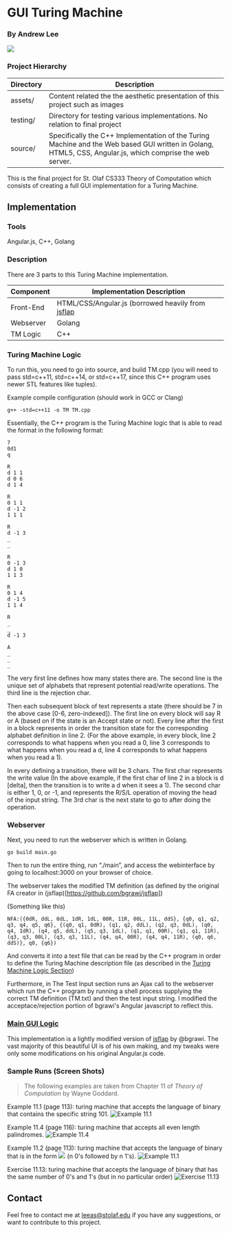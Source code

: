 # GUI Turing Machine

### By Andrew Lee

![](assets/cover.png)




### Project Hierarchy

| 	Directory   | Description 	                                                               				|
| ------------- | ----------------------------------------------------------------------------------------- |
| assets/  | Content related the the aesthetic presentation of this project such as images  |
| testing/  | Directory for testing various implementations. No relation to final project  |
| source/  | Specifically the C++ Implementation of the Turing Machine and the Web based GUI written in Golang, HTML5, CSS, Angular.js, which comprise the web server. |


This is the final project for St. Olaf CS333 Theory of Computation which consists of creating a full GUI implementation for a Turing Machine.

## Implementation

### Tools
Angular.js, C++, Golang

### Description

There are 3 parts to this Turing Machine implementation.

| 	Component   | Implementation Description 	                                           |
| ------------- | -------------------------------------------------------- |
| Front-End  | HTML/CSS/Angular.js (borrowed heavily from [jsflap](https://github.com/bgrawi/jsflap) |
| Webserver | Golang |
| TM Logic | C++ |

### Turing Machine Logic
To run this, you need to go into source, and build TM.cpp (you will need to pass std=c++11, std=c++14, or std=c++17, since this C++ program uses newer STL features like tuples).

Example compile configuration (should work in GCC or Clang)
```
g++ -std=c++11 -o TM TM.cpp
```

Essentially, the C++ program is the Turing Machine logic that is able to read the format in the following format:

```
7
0d1
q

R
d 1 1
d 0 6
d 1 4

R
0 1 1
d -1 2
1 1 1

R
d -1 3
_
_

R
0 -1 3
d 1 0
1 1 3

R
0 1 4
d -1 5
1 1 4

R
_
_
d -1 3

A
_
_
_
```

The very first line defines how many states there are. The second line is the unique set of alphabets that represent potential read/write operations. The third line is the rejection char.

Then each subsequent block of text represents a state (there should be 7 in the above case [0-6, zero-indexed]). The first line on every block will say R or A (based on if the state is an Accept state or not). Every line after the first in a block represents in order the transition state for the corresponding alphabet definition in line 2. (For the above example, in every block, line 2 corresponds to what happens when you read a 0, line 3 corresponds to what happens when you read a d, line 4 corresponds to what happens when you read a 1). 

In every defining a transition, there will be 3 chars. The first char represents the write value (In the above example, if the first char of line 2 in a block is d [delta], then the transition is to write a d when it sees a 1). The second char is either 1, 0, or -1, and represents the R/S/L operation of moving the head of the input string. The 3rd char is the next state to go to after doing the operation.

### Webserver
Next, you need to run the webserver which is written in Golang. 

```
go build main.go
```

Then to run the entire thing, run “./main”, and access the webinterface by going to localhost:3000 on your browser of choice.

The webserver takes the modified TM definition (as defined by the original FA creator in (jsflap)[https://github.com/bgrawi/jsflap])

(Something like this)

```
NFA:({0dR, ddL, 0dL, 1dR, 1dL, 00R, 11R, 00L, 11L, ddS}, {q0, q1, q2, q3, q4, q5, q6}, {(q0, q1, 0dR), (q1, q2, ddL), (q2, q3, 0dL), (q0, q4, 1dR), (q4, q5, ddL), (q5, q3, 1dL), (q1, q1, 00R), (q1, q1, 11R), (q3, q3, 00L), (q3, q3, 11L), (q4, q4, 00R), (q4, q4, 11R), (q0, q6, ddS)}, q0, {q6})
```

And converts it into a text file that can be read by the C++ program in order to define the Turing Machine description file (as described in the [Turing Machine Logic Section](#turing-machine-logic))

Furthermore, in The Test Input section runs an Ajax call to the webserver which run the C++ program by running a shell process supplying the correct TM definition (TM.txt) and then the test input string. I modified the acceptace/rejection portion of bgrawi's Angular javascript to reflect this.

### [Main GUI Logic](source/public/)
This implementation is a lightly modified version of [jsflap](https://github.com/bgrawi/jsflap) by @bgrawi. The vast majority of this beautiful UI is of his own making, and my tweaks were only some modifications on his original Angular.js code.

### Sample Runs (Screen Shots)

> The following examples are taken from Chapter 11 of *Theory of Computation* by Wayne Goddard. 


Example 11.1 (page 113): turing machine that accepts the language of binary that contains the specific string 101.
![Example 11.1](assets/11.1.png)



Example 11.4 (page 116): turing machine that accepts all even length palindromes.
![Example 11.4](assets/11.4.png)

Example 11.2 (page 113): turing machine that accepts the language of binary that is in the form ![](https://68.media.tumblr.com/c365aa680724e3c0389720b4d3c2e0a8/tumblr_oqur43UVye1s5a4bko1_75sq.gif) (n 0's followed by n 1's).
![Example 11.1](assets/ex11.1.png)

Exercise 11.13: turing machine that accepts the language of binary that has the same number of 0's and 1's (but in no particular order)
![Exercise 11.13](assets/ex11.13.png)

## Contact
Feel free to contact me at [leeas@stolaf.edu](mailto:leeas@stolaf.edu) if you have any suggestions, or want to contribute to this project.

